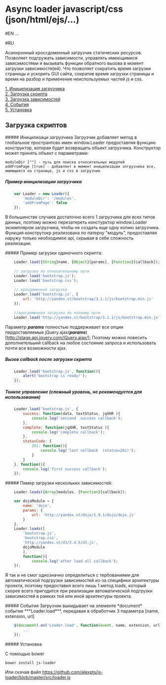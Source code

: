 # Async loader javascript/css (json/html/ejs/...)

#EN
...

#RU

Асинхронный кроссдоменный загрузчик статических ресурсов. Позволяет подгружать зависимости, управлять имеющимися зависимостями и вызывать функции обратного вызова в момент загрузки зависимости(ей). Что позволяет сократить время загрузки страницы и ускорить GUI сайта, сократив время загрузки страницы и время на разбор и применение неиспользуемых частей js и css.


[1. Иницилизация загрузчика](#init)  
[2. Загрузка скрипта](#load)  
[3. Загрузка зависимостей](#loads)  
[4. События](#events)  
[5. Установка](#install)  

## Загрузка скриптов

<a name="init" />
##### Иницилизаци загрузчика
Загрузчик добавляет метод в глобальное пространтсво имен window.Loader предоставляя функцию конструктор, которая будет возвращать объект загрузчика.
Конструктор может принять объект с параметрами:

    moduleDir [""] - путь для поиска относительных модулей
    addFromPage [true] - добавляет в момент иницилизации зпгрузчика все, имеющиеся на странице, js и css в загрузчик

##### Пример иницилизации загрузчика

```javascript
    var Loader = new Loader({
        'moduleDir': '/modules',
        'addFromPage': false
    });
```
    
В большинстве случаев достаточно всего 1 загрузчика для всех типов данных, поэтому можно перезатереть констурктор window.Loader экзкмпляром загрузчика, чтобы не создать еще одну копию загрузчика. Функция конструтокр реализована по патерну "модуль", предоставляя наружу только необходимое api, скрывая в себе сложность реализации.

<a name="load" />
##### Пример загрузки одиночного скрипта:

```javascript
    Loader.load({String}name, {Object}[params], {Function}[callback]); 
    
    // загрузка по относительному пути
    Loader.load('bootstrap.js'); 
    Loader.load('bootstrap.css'); 
    
    // кросдоменная загрузка
    Loader.load('bootstrap.js', {
        url: 'http://yandex.st/bootstrap/3.1.1/js/bootstrap.min.js'
    }); 
    
    //кросдоменная загрузка по полному пути
    Loader.load('http://yandex.st/bootstrap/3.1.1/js/bootstrap.min.js');
```

Параметр ***params*** полностью поддерживает все опции пердоставляемые jQuery.ajax(***params***) [http://stage.api.jquery.com/jQuery.ajax/];
Поэтому можно повесить дополнительынй callback на любое состояние запроса и использовать почти все возможности ajax.

##### Вызов callback после загрузки скрипта

```javascript
    Loader.load('bootstrap.js', function(){
        alert('bootstrap is ready!');
    }); 
```
    
##### Тонкое управление (сложный уровень, не рекомендуется для использования)
    
```javascript
    Loader.load('bootstrap.js', {
        success: function(data, textStatus, jqXHR ){
            console.log('seccond  success callback');
        },
        complete: function(jqXHR, textStatus ){
            console.log('complete callback');
        },
        statusCode: {
            201: function(){
                console.log('last collback  (status=201)');
            }
        }
    }, function(){
        console.log('first success callback');
    });
```

<a name="loads" />
##### Пимер загрузки нескольких зависимостей:

```javascript
    Loader.loads({Array}modules, {Function}[callback]);

    var dojoModule = {
        name: 'dojo',
        params: {
            url: 'http://yandex.st/dojo/1.9.1/dojo/dojo.js'
        }
    };
    Loader.loads([
        'bootstrap.js', 
        'bootstrap.css', 
        'http://yandex.st/d3/3.4.5/d3.js', 
        dojoModule
        ], 
        function(){
            console.log('after load all callback');
    });
```

Я так и не смог однозначно определиться с тербованиями для автоматической подгрузки зависимостей из-за специфики архитектуры проекта, поэтому предоставил всего лишь 1 метод loads, который скорее всего пригодится при реализации автоматической подгрузки зависимостей в рамках той или иной архитектуры проекта.

<a name="events" />
##### События
Загрузчик выкидывает на элементе *document* событие ***Loader.load***, передавая в обработчик 3 параметра [name, extension, url]

```javascript
    $(document).on('Loader.load', function(event, name, extension, url){
        ...
    });
```

<a name="install" />
##### Установка

С помощью bower

    bower install js-loader
    
Или скачав файл https://github.com/alexpts/js-loader/blob/master/src/loader.js